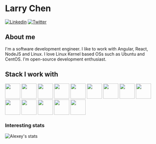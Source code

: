 # Larry Chen 

[![Linkedin](https://img.shields.io/badge/-Larry%20Chen-blue?style=flat-square&logo=linkedin&logoColor=white&link=https://www.linkedin.com/in/dachaochen/)](https://www.linkedin.com/in/chendachao)
[![Twitter](https://img.shields.io/twitter/url/https/twitter.com/dachaochen.svg?style=social&label=Follow%20%40dachaochen)](https://twitter.com/dachaochen)


## About me 
I'm a software development engineer. I like to work with Angular, React, NodeJS and Linux. I love Linux Kernel based OSs such as Ubuntu and CentOS.
I'm open-source development enthusiast.


## Stack I work with
<code><img height="50" src="https://www.vectorlogo.zone/logos/angular/angular-ar21.svg"></code>
<code><img height="50" src="https://www.vectorlogo.zone/logos/reactjs/reactjs-ar21.svg"></code>
<code><img height="50" src="https://www.vectorlogo.zone/logos/nodejs/nodejs-horizontal.svg"></code>
<code><img height="50" src="https://www.vectorlogo.zone/logos/docker/docker-ar21.svg"></code>
<code><img height="50" src="https://www.vectorlogo.zone/logos/mongodb/mongodb-ar21.svg"></code>
<code><img height="50" src="https://www.vectorlogo.zone/logos/socketio/socketio-ar21.svg"></code>
<code><img height="50" src="https://www.vectorlogo.zone/logos/github/github-ar21.svg"></code>
<code><img height="50" src="https://www.vectorlogo.zone/logos/getpostman/getpostman-ar21.svg"></code>
<code><img height="50" src="https://www.vectorlogo.zone/logos/git-scm/git-scm-ar21.svg"></code>
<code><img height="50" src="https://www.vectorlogo.zone/logos/linux/linux-ar21.svg"></code>
<code><img height="50" src="https://www.vectorlogo.zone/logos/ubuntu/ubuntu-ar21.svg"></code>
<code><img height="50" src="https://www.vectorlogo.zone/logos/raspberrypi/raspberrypi-ar21.svg"></code>
<code><img height="50" src="https://www.vectorlogo.zone/logos/gnu_bash/gnu_bash-ar21.svg"></code>
<code><img height="50" src="https://www.vectorlogo.zone/logos/amazon_aws/amazon_aws-ar21.svg"></code>


### Interesting stats

![Alexey's stats](https://github-readme-stats.vercel.app/api?username=chendachao&show_icons=true)

<!--
**chendachao/chendachao** is a ✨ _special_ ✨ repository because its `README.md` (this file) appears on your GitHub profile.

Here are some ideas to get you started:

- 🔭 I’m currently working on ...
- 🌱 I’m currently learning ...
- 👯 I’m looking to collaborate on ...
- 🤔 I’m looking for help with ...
- 💬 Ask me about ...
- 📫 How to reach me: ...
- 😄 Pronouns: ...
- ⚡ Fun fact: ...


[![Twitter](https://img.shields.io/twitter/url/https/twitter.com/dachaochen.svg?style=social&label=Follow%20%40dachaochen)](https://twitter.com/dachaochen)

[![Twitter](https://img.shields.io/twitter/follow/dachaochen.svg?style=social&label=@dachaochen)](https://twitter.com/dachaochen)

-->
